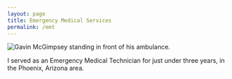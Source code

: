 ```yaml
---
layout: page
title: Emergency Medical Services
permalink: /emt
---
```


<img src="/images/Gavin-McGimpsey-EMT.jpg" alt="Gavin McGimpsey standing in front of his ambulance.">

I served as an Emergency Medical Technician for just under three years, in the Phoenix, Arizona area.
